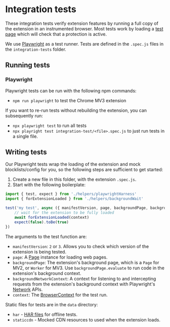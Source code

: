 # Integration tests

These integration tests verify extension features by running a full copy of the extension in an instrumented
browser. Most tests work by loading a [test page](https://privacy-test-pages.site/) which will check
that a protection is active.

We use [Playwright](https://playwright.dev/) as a test runner. Tests are defined in the `.spec.js` files in the `integration-tests` folder.

## Running tests

### Playwright

Playwright tests can be run with the following npm commands:
 - `npm run playwright` to test the Chrome MV3 extension

If you want to re-run tests without rebuilding the extension, you can subsequently run:
 - `npx playwright test` to run all tests
 - `npx playright test integration-test/<file>.spec.js` to just run tests in a single file.

## Writing tests

Our Playwright tests wrap the loading of the extension and mock blocklists/config for you, so the
following steps are sufficient to get started:

 1. Create a new file in this folder, with the extension `.spec.js`.
 2. Start with the following boilerplate:

```js
import { test, expect } from './helpers/playwrightHarness'
import { forExtensionLoaded } from './helpers/backgroundWait'

test('my test', async ({ manifestVersion, page, backgroundPage, backgroundNetworkContext, context }) => {
    // wait for the extension to be fully loaded
    await forExtensionLoaded(context)
    expect(false).toBe(true)
})
```

The arguments to the test function are:
 - `manifestVersion`: `2` or `3`. Allows you to check which version of the extension is being tested.
 - `page`: A [Page](https://playwright.dev/docs/api/class-page) instance for loading web pages.
 - `backgroundPage`: The extension's background page, which is a `Page` for MV2, or `Worker` for MV3. Use `backgroundPage.evaluate` to run code in the extension's background context.
 - `backgroundNetworkContext`: A context for listening to and intercepting requests from the extension's background context with Playwright's [Network](https://playwright.dev/docs/network) APIs. 
 - `context`: The [BrowserContext](https://playwright.dev/docs/api/class-browsercontext) for the test run.

Static files for tests are in the `data` directory:
 - `har` - [HAR files](./data/har/README.md) for offline tests.
 - `staticcdn` - Mocked CDN resources to used when the extension loads.